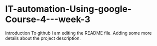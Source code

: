 # IT-automation-Using-google-Course-4---week-3
Introduction To github
I am editing the README file. Adding some more details about the project description.
